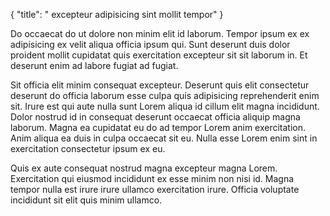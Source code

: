 {
  "title": " excepteur adipisicing sint mollit tempor"
}

Do occaecat do ut dolore non minim elit id laborum. Tempor ipsum ex ex adipisicing ex velit aliqua officia ipsum qui. Sunt deserunt duis dolor proident mollit cupidatat quis exercitation excepteur sit sit laborum in. Et deserunt enim ad labore fugiat ad fugiat.

Sit officia elit minim consequat excepteur. Deserunt quis elit consectetur deserunt do officia laborum esse culpa quis adipisicing reprehenderit enim sit. Irure est qui aute nulla sunt Lorem aliqua id cillum elit magna incididunt. Dolor nostrud id in consequat deserunt occaecat officia aliquip magna laborum. Magna ea cupidatat eu do ad tempor Lorem anim exercitation. Anim aliqua ea duis in culpa occaecat sit eu. Nulla esse Lorem enim sint in exercitation consectetur ipsum ex eu.

Quis ex aute consequat nostrud magna excepteur magna Lorem. Exercitation qui eiusmod incididunt ex esse minim non nisi id. Magna tempor nulla est irure irure ullamco exercitation irure. Officia voluptate incididunt sit elit quis minim ullamco.